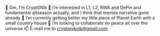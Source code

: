 👋 Gm, I’m Crypt0Nik
👀 I’m interested in L1, L2, RWA and DePin and fundamental altseason actually, and I think that memes narrative gone already
🌱 I’m currently getting better my little piece of Planet Earth with a small country house 
💞️ I’m looking to collaborate on peace all over the universe
📫 E-mail me to cryptoniknik@gmail.com

